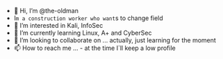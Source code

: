- 👋 Hi, I’m @the-oldman
- I`m a construction worker who want`s to change field
- 👀 I’m interested in Kali, InfoSec
- 🌱 I’m currently learning Linux, A+ and CyberSec
- 💞️ I’m looking to collaborate on ... actually, just learning for the moment
- 📫 How to reach me ... - at the time I`ll keep a low profile

<!---
the-oldman/the-oldman is a ✨ special ✨ repository because its `README.md` (this file) appears on your GitHub profile.
You can click the Preview link to take a look at your changes.
--->
